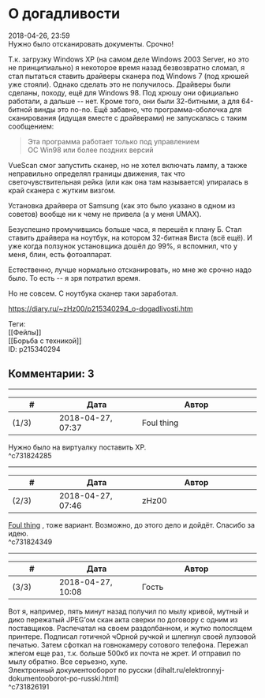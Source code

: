 О догадливости
==============

  
2018-04-26, 23:59  
 Нужно было отсканировать документы. Срочно!   
   
 Т.к. загрузку Windows XP (на самом деле Windows 2003 Server, но это не принципиально) я некоторое время назад безвозвратно сломал, я стал пытаться ставить драйверы сканера под Windows 7 (под хрюшей уже стояли). Однако сделать это не получилось. Драйверы были сделаны, походу, ещё для Windows 98. Под хрюшу они официально работали, а дальше -- нет. Кроме того, они были 32-битными, а для 64-битной винды это no-no. Ещё забавно, что программа-оболочка для сканирования (идущая вместе с драйверами) не запускалась с таким сообщением:   
   
 
>  Эта программа работает только под управлением   
>  ОС Win98 или более поздних версий 

   
 VueScan смог запустить сканер, но не хотел включать лампу, а также неправильно определял границы движения, так что светочувствительная рейка (или как она там называется) упиралась в край сканера с жутким визгом.   
   
 Установка драйвера от Samsung (как это было указано в одном из советов) вообще ни к чему не привела (а у меня UMAX).   
   
 Безуспешно промучившись больше часа, я перешёл к плану Б. Стал ставить драйвера на ноутбук, на котором 32-битная Виста (всё ещё). И уже когда ползунок установщика дошёл до 99%, я вспомнил, что у меня, блин, есть фотоаппарат.   
   
 Естественно, лучше нормально отсканировать, но мне же срочно надо было. То есть -- я зря потратил время.   
   
 Но не совсем. С ноутбука сканер таки заработал.   
  
<https://diary.ru/~zHz00/p215340294_o-dogadlivosti.htm>  
  
Теги:  
[[Фейлы]]  
[[Борьба с техникой]]  
ID: p215340294  


Комментарии: 3
--------------

  


---



|         #         |              Дата              |                     Автор                     |           ID           |
| --- | --- | --- | --- |
| (1/3) | 2018-04-27, 07:37 | Foul thing | c731824285 |

  
 Нужно было на виртуалку поставить XP.   
 ^c731824285

---



|         #         |              Дата              |                     Автор                     |           ID           |
| --- | --- | --- | --- |
| (2/3) | 2018-04-27, 07:46 | zHz00 | c731824349 |

  
  [Foul thing](http://foulthing.diary.ru "Temporary Internet Flies")  , тоже вариант. Возможно, до этого дело и дойдёт. Спасибо за идею.   
 ^c731824349

---



|         #         |              Дата              |                     Автор                     |           ID           |
| --- | --- | --- | --- |
| (3/3) | 2018-04-27, 10:08 | Гость | c731826191 |

  
  Вот я, например, пять минут назад получил по мылу кривой, мутный и дико пережатый JPEG’ом скан акта сверки по договору с одним из поставщиков. Распечатал на своем раздолбанном, и жутко полосящем принтере. Подписал готичной чОрной ручкой и шлепнул своей лулзовой печатью. Затем сфоткал на говнокамеру сотового телефона. Пережал жпегом еще раз, т.к. больше 500кб их почта не жрет. И отправил по мылу обратно. Все серьезно, хуле.    
  Электронный документооборот по русски (dihalt.ru/elektronnyj-dokumentooborot-po-russki.html)    
 ^c731826191